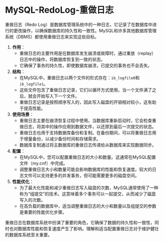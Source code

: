 # MySQL-RedoLog-重做日志

重做日志（Redo Log）是数据库管理系统中的一种日志，它记录了在数据库中进行的更改操作，以确保数据库的持久性和一致性。MySQL和许多其他数据库管理系统（DBMS）都使用重做日志来实现这些目标。

1. **作用**：
   - 重做日志的主要作用是在数据库发生崩溃或故障时，通过重放（replay）日志中的操作，将数据库恢复到一致的状态。
   - 它确保了事务的持久性，即使数据库崩溃，已提交的事务也不会丢失。
2. **结构**：
   - 在MySQL中，重做日志以两个文件的形式存在：`ib_logfile0`和`ib_logfile1`。
   - 这些文件包含了重做日志记录，它们以循环方式使用，当一个文件满了之后，就会开始写入下一个文件。
   - 重做日志记录是按照顺序写入的，因此写入磁盘的开销相对较小，这有助于提高性能。
3. **使用场景**：
   - 重做日志主要在崩溃恢复过程中使用。当数据库重新启动时，它会检查重做日志，将其中的操作应用到数据文件，以还原到最后一次提交的状态。
   - 重做日志也用于支持数据库备份和复制。在备份期间，可以将重做日志用于增量备份，以减少备份时间和存储需求。
   - 数据库复制通过将主数据库的重做日志传递给从数据库来实现数据同步。
4. **配置**：
   - 在MySQL中，您可以配置重做日志的大小和数量。这通常在MySQL配置文件（my.cnf）中完成。
   - 调整重做日志大小和数量可能会影响数据库的性能和恢复速度。较大的日志文件可以支持更多的并发事务，但可能需要更多的磁盘空间。
5. **性能优化**：
   - 为了最大化性能和减少重做日志写入磁盘的次数，MySQL通常使用了一种称为“组提交”的技术。这意味着多个事务可以一起提交，从而减少了磁盘写入的次数。
   - 在高负载的数据库中，适当调整重做日志的大小和数量以及组提交的参数是重要的性能优化步骤。

重做日志在数据库系统中扮演了重要的角色，它确保了数据的持久性和一致性，同时也对数据库性能和恢复速度产生了影响。理解和适当配置重做日志对于维护健壮的数据库系统至关重要。
